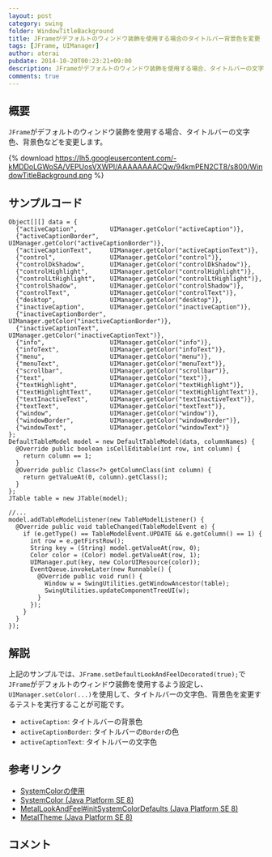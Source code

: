 ```yaml
---
layout: post
category: swing
folder: WindowTitleBackground
title: JFrameがデフォルトのウィンドウ装飾を使用する場合のタイトルバー背景色を変更
tags: [JFrame, UIManager]
author: aterai
pubdate: 2014-10-20T00:23:21+09:00
description: JFrameがデフォルトのウィンドウ装飾を使用する場合、タイトルバーの文字色、背景色などを変更します。
comments: true
---
```

## 概要
`JFrame`がデフォルトのウィンドウ装飾を使用する場合、タイトルバーの文字色、背景色などを変更します。

{% download https://lh5.googleusercontent.com/-kMDDoLGWoSA/VEPUosVXWPI/AAAAAAAACQw/94kmPEN2CT8/s800/WindowTitleBackground.png %}

## サンプルコード
<pre class="prettyprint"><code>Object[][] data = {
  {"activeCaption",         UIManager.getColor("activeCaption")},
  {"activeCaptionBorder",   UIManager.getColor("activeCaptionBorder")},
  {"activeCaptionText",     UIManager.getColor("activeCaptionText")},
  {"control",               UIManager.getColor("control")},
  {"controlDkShadow",       UIManager.getColor("controlDkShadow")},
  {"controlHighlight",      UIManager.getColor("controlHighlight")},
  {"controlLtHighlight",    UIManager.getColor("controlLtHighlight")},
  {"controlShadow",         UIManager.getColor("controlShadow")},
  {"controlText",           UIManager.getColor("controlText")},
  {"desktop",               UIManager.getColor("desktop")},
  {"inactiveCaption",       UIManager.getColor("inactiveCaption")},
  {"inactiveCaptionBorder", UIManager.getColor("inactiveCaptionBorder")},
  {"inactiveCaptionText",   UIManager.getColor("inactiveCaptionText")},
  {"info",                  UIManager.getColor("info")},
  {"infoText",              UIManager.getColor("infoText")},
  {"menu",                  UIManager.getColor("menu")},
  {"menuText",              UIManager.getColor("menuText")},
  {"scrollbar",             UIManager.getColor("scrollbar")},
  {"text",                  UIManager.getColor("text")},
  {"textHighlight",         UIManager.getColor("textHighlight")},
  {"textHighlightText",     UIManager.getColor("textHighlightText")},
  {"textInactiveText",      UIManager.getColor("textInactiveText")},
  {"textText",              UIManager.getColor("textText")},
  {"window",                UIManager.getColor("window")},
  {"windowBorder",          UIManager.getColor("windowBorder")},
  {"windowText",            UIManager.getColor("windowText")}
};
DefaultTableModel model = new DefaultTableModel(data, columnNames) {
  @Override public boolean isCellEditable(int row, int column) {
    return column == 1;
  }
  @Override public Class&lt;?&gt; getColumnClass(int column) {
    return getValueAt(0, column).getClass();
  }
};
JTable table = new JTable(model);

//...
model.addTableModelListener(new TableModelListener() {
  @Override public void tableChanged(TableModelEvent e) {
    if (e.getType() == TableModelEvent.UPDATE &amp;&amp; e.getColumn() == 1) {
      int row = e.getFirstRow();
      String key = (String) model.getValueAt(row, 0);
      Color color = (Color) model.getValueAt(row, 1);
      UIManager.put(key, new ColorUIResource(color));
      EventQueue.invokeLater(new Runnable() {
        @Override public void run() {
          Window w = SwingUtilities.getWindowAncestor(table);
          SwingUtilities.updateComponentTreeUI(w);
        }
      });
    }
  }
});
</code></pre>

## 解説
上記のサンプルでは、`JFrame.setDefaultLookAndFeelDecorated(true);`で`JFrame`がデフォルトのウィンドウ装飾を使用するよう設定し、`UIManager.setColor(...)`を使用して、タイトルバーの文字色、背景色を変更するテストを実行することが可能です。

- `activeCaption`: タイトルバーの背景色
- `activeCaptionBorder`: タイトルバーの`Border`の色
- `activeCaptionText`: タイトルバーの文字色

<!-- dummy comment line for breaking list -->

## 参考リンク
- [SystemColorの使用](http://ateraimemo.com/Swing/SystemColor.html)
- [SystemColor (Java Platform SE 8)](http://docs.oracle.com/javase/jp/8/api/docs/java/awt/SystemColor.html)
- [MetalLookAndFeel#initSystemColorDefaults (Java Platform SE 8)](http://docs.oracle.com/javase/jp/8/api/docs/javax/swing/plaf/metal/MetalLookAndFeel.html#initSystemColorDefaults-javax.swing.UIDefaults-)
- [MetalTheme (Java Platform SE 8)](http://docs.oracle.com/javase/jp/8/api/docs/javax/swing/plaf/metal/MetalTheme.html)

<!-- dummy comment line for breaking list -->

## コメント
